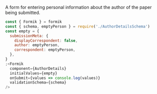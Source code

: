 A form for entering personal information about the author of the paper being submitted.

```js
const { Formik } = formik
const { schema, emptyPerson } = require('./AuthorDetailsSchema')
const empty = {
  submissionMeta: {
    displayCorrespondent: false,
    author: emptyPerson,
    correspondent: emptyPerson,
  },
}
;<Formik
  component={AuthorDetails}
  initialValues={empty}
  onSubmit={values => console.log(values)}
  validationSchema={schema}
/>
```
